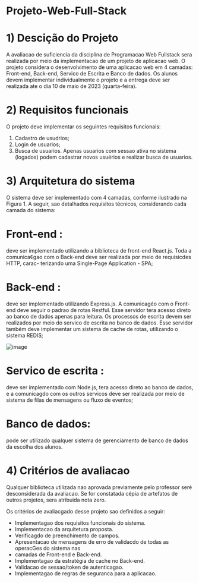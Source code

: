 # Projeto-Web-Full-Stack

# 1) Descição do Projeto
A avaliacao de suficiencia da disciplina de Programacao Web Fullstack sera realizada por meio
da implementacao de um projeto de aplicacao web. O projeto considera o desenvolvimento de
uma aplicacao web em 4 camadas: Front-end, Back-end, Servico de Escrita e Banco de dados.
Os alunos devem implementar individualmente o projeto e a entrega deve ser realizada ate o
dia 10 de maio de 2023 (quarta-feira).

# 2) Requisitos funcionais
O projeto deve implementar os seguintes requisitos funcionais:
1. Cadastro de usudrios;
2. Login de usuarios;
3. Busca de usuarios.
Apenas usuarios com sessao ativa no sistema (logados) podem cadastrar novos usuérios e
realizar busca de usuarios.

# 3) Arquitetura do sistema

O sistema deve ser implementado com 4 camadas, conforme ilustrado na Figura 1.
A seguir, sao detalhados requisitos técnicos, considerando cada camada do sistema:

# Front-end :
deve ser implementado utilizando a biblioteca de front-end React.js. Toda a
comunica¢gao com o Back-end deve ser realizada por meio de requisicdes HTTP, carac-
terizando uma Single-Page Application - SPA;

# Back-end :
deve ser implementado utilizando Express.js. A comunicagéo com o Front-end
deve seguir o padrao de rotas Restful. Esse servidor tera acesso direto ao banco de dados
apenas para leitura. Os processos de escrita devem ser realizados por meio do servico de
escrita no banco de dados. Esse servidor também deve implementar um sistema de cache
de rotas, utilizando o sistema REDIS;

![image](https://user-images.githubusercontent.com/107415162/236101193-ca93e64d-621f-4d24-8e57-911620616988.png)

# Servico de escrita :
deve ser implementado com Node.js, tera acesso direto ao banco de dados,
e a comunicagdo com os outros servicos deve ser realizada por meio de sistema de filas
de mensagens ou fluxo de eventos;

# Banco de dados:
pode ser utilizado qualquer sistema de gerenciamento de banco de dados
da escolha dos alunos.

# 4) Critérios de avaliacao

Qualquer biblioteca utilizada nao aprovada previamente pelo professor seré desconsiderada
da avaliacao. Se for constatada cépia de artefatos de outros projetos, sera atribuida nota zero.

Os critérios de avaliacgado desse projeto sao definidos a seguir:

* Implementagao dos requisitos funcionais do sistema.
* Implementacao da arquitetura proposta.
* Verificagdo de preenchimento de campos.
* Apresentacao de mensagens de erro de validacdo de todas as operacGes do sistema nas
* camadas de Front-end e Back-end.
* Implementagao da estratégia de cache no Back-end.
* Validacao de sessao/token de autenticagao.
* Implementagao de regras de seguranca para a aplicacao.
